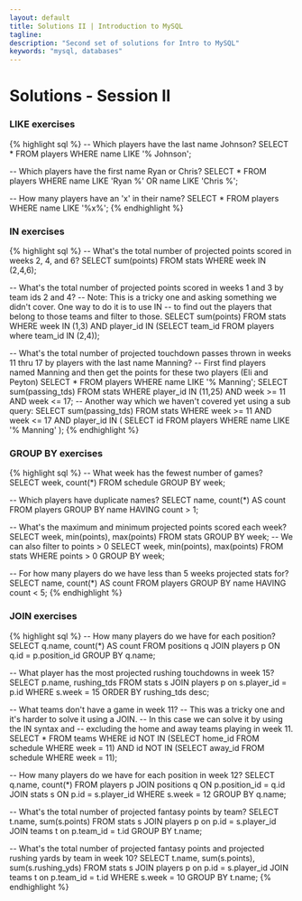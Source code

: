 ```yaml
---
layout: default
title: Solutions II | Introduction to MySQL
tagline:
description: "Second set of solutions for Intro to MySQL"
keywords: "mysql, databases"
---
```


Solutions - Session II
======================

### LIKE exercises
{% highlight sql %}
-- Which players have the last name Johnson?
SELECT * FROM players WHERE name LIKE '% Johnson';

-- Which players have the first name Ryan or Chris?
SELECT * FROM players WHERE name LIKE 'Ryan %' OR name LIKE 'Chris %';

-- How many players have an 'x' in their name?
SELECT * FROM players WHERE name LIKE '%x%';
{% endhighlight %}

### IN exercises
{% highlight sql %}
-- What's the total number of projected points scored in weeks 2, 4, and 6?
SELECT sum(points) FROM stats WHERE week IN (2,4,6);

-- What's the total number of projected points scored in weeks 1 and 3 by team ids 2 and 4?
-- Note: This is a tricky one and asking something we didn't cover. One way to do it is to use IN
-- to find out the players that belong to those teams and filter to those.
SELECT sum(points) FROM stats WHERE week IN (1,3)
  AND player_id IN (SELECT team_id FROM players where team_id IN (2,4));

-- What's the total number of projected touchdown passes thrown in weeks 11 thru 17 by players with the last name Manning?
-- First find players named Manning and then get the points for these two players (Eli and Peyton)
SELECT * FROM players WHERE name LIKE '% Manning';
SELECT sum(passing_tds) FROM stats
  WHERE player_id IN (11,25)
  AND week >= 11 AND week <= 17;
-- Another way which we haven't covered yet using a sub query:
SELECT sum(passing_tds) FROM stats
  WHERE week >= 11 AND week <= 17
  AND player_id IN (
    SELECT id FROM players WHERE name LIKE '% Manning'
  );
{% endhighlight %}

### GROUP BY exercises
{% highlight sql %}
-- What week has the fewest number of games?
SELECT week, count(*) FROM schedule GROUP BY week;

-- Which players have duplicate names?
SELECT name, count(*) AS count FROM players GROUP BY name HAVING count > 1;

-- What's the maximum and minimum projected points scored each week?
SELECT week, min(points), max(points) FROM stats GROUP BY week;
-- We can also filter to points > 0
SELECT week, min(points), max(points) FROM stats WHERE points > 0 GROUP BY week;

-- For how many players do we have less than 5 weeks projected stats for?
SELECT name, count(*) AS count FROM players GROUP BY name HAVING count < 5;
{% endhighlight %}

### JOIN exercises
{% highlight sql %}
-- How many players do we have for each position?
SELECT q.name, count(*) AS count
FROM positions q
JOIN players p ON q.id = p.position_id
GROUP BY q.name;

-- What player has the most projected rushing touchdowns in week 15?
SELECT p.name, rushing_tds
FROM stats s
JOIN players p on s.player_id = p.id
WHERE s.week = 15
ORDER BY rushing_tds desc;

-- What teams don't have a game in week 11?
-- This was a tricky one and it's harder to solve it using a JOIN.
-- In this case we can solve it by using the IN syntax and
-- excluding the home and away teams playing in week 11.
SELECT *
FROM teams
WHERE id NOT IN (SELECT home_id FROM schedule WHERE week = 11)
AND id NOT IN (SELECT away_id FROM schedule WHERE week = 11);

-- How many players do we have for each position in week 12?
SELECT q.name, count(*)
FROM players p
JOIN positions q ON p.position_id = q.id
JOIN stats s ON p.id = s.player_id
WHERE s.week = 12
GROUP BY q.name;

-- What's the total number of projected fantasy points by team?
SELECT t.name, sum(s.points)
FROM stats s
JOIN players p on p.id = s.player_id
JOIN teams t on p.team_id = t.id
GROUP BY t.name;


-- What's the total number of projected fantasy points and projected rushing yards by team in week 10?
SELECT t.name, sum(s.points), sum(s.rushing_yds)
FROM stats s
JOIN players p on p.id = s.player_id
JOIN teams t on p.team_id = t.id
WHERE s.week = 10
GROUP BY t.name;
{% endhighlight %}